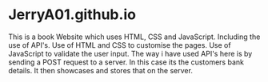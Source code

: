 # JerryA01.github.io
This is a book Website which uses HTML, CSS and JavaScript. Including the use of API's. Use of HTML and CSS to customise the pages. Use of JavaScript to validate the user input. The way i have used API's here is by sending a POST request to a server. In this case its the customers bank details. It then showcases and stores that on the server.
